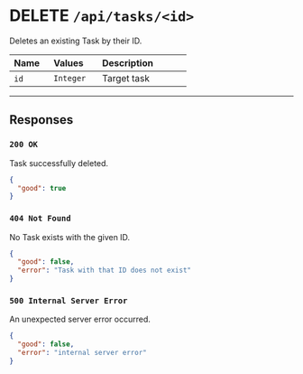 # DELETE `/api/tasks/<id>`

Deletes an existing Task by their ID.

| Name   | Values     | Description              |
| ------ | ---------- | ------------------------ |
| `id`   | `Integer`  | Target task              |

---
## Responses

### `200 OK`
Task successfully deleted.
```json
{
  "good": true
}
```

### `404 Not Found`
No Task exists with the given ID.
```json
{
  "good": false,
  "error": "Task with that ID does not exist"
}
```

### `500 Internal Server Error`
An unexpected server error occurred.
```json
{
  "good": false,
  "error": "internal server error"
}
```